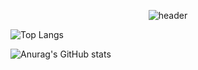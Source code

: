 <div align="center">
  
 ![header](https://capsule-render.vercel.app/api?type=Soft&text=hi)
</div>


![Top Langs](https://github-readme-stats.vercel.app/api/top-langs/?username=taeyungithub&layout=compact)

![Anurag's GitHub stats](https://github-readme-stats.vercel.app/api?username=taeyungithub&theme=default&show_icons=true)
